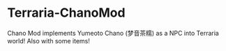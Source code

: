# Terraria-ChanoMod
Chano Mod implements Yumeoto Chano (梦音茶糯) as a NPC into Terraria world! Also with some items!
